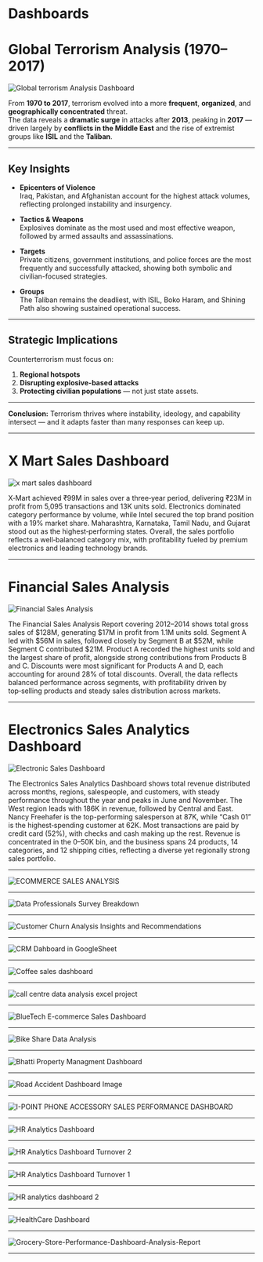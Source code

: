 # Dashboards

# Global Terrorism Analysis (1970–2017)

![Global terrorism Analysis Dashboard](https://github.com/user-attachments/assets/d2af9fb0-1d3c-40f0-a115-50e6fa733873)

From **1970 to 2017**, terrorism evolved into a more **frequent**, **organized**, and **geographically concentrated** threat.  
The data reveals a **dramatic surge** in attacks after **2013**, peaking in **2017** — driven largely by **conflicts in the Middle East** and the rise of extremist groups like **ISIL** and the **Taliban**.

---

## Key Insights

- **Epicenters of Violence**  
  Iraq, Pakistan, and Afghanistan account for the highest attack volumes, reflecting prolonged instability and insurgency.

- **Tactics & Weapons**  
  Explosives dominate as the most used and most effective weapon, followed by armed assaults and assassinations.

- **Targets**  
  Private citizens, government institutions, and police forces are the most frequently and successfully attacked, showing both symbolic and civilian-focused strategies.

- **Groups**  
  The Taliban remains the deadliest, with ISIL, Boko Haram, and Shining Path also showing sustained operational success.

---

## Strategic Implications

Counterterrorism must focus on:
1. **Regional hotspots**  
2. **Disrupting explosive-based attacks**  
3. **Protecting civilian populations** — not just state assets.

---

**Conclusion:** Terrorism thrives where instability, ideology, and capability intersect — and it adapts faster than many responses can keep up.

--- 

# X Mart Sales Dashboard

![x mart sales dashboard](https://github.com/user-attachments/assets/fb6af5be-625e-41c7-b53f-56582b575aff)

X‑Mart achieved ₹99M in sales over a three‑year period, delivering ₹23M in profit from 5,095 transactions and 13K units sold. Electronics dominated category performance by volume, while Intel secured the top brand position with a 19% market share. Maharashtra, Karnataka, Tamil Nadu, and Gujarat stood out as the highest‑performing states. Overall, the sales portfolio reflects a well‑balanced category mix, with profitability fueled by premium electronics and leading technology brands.

---

# Financial Sales Analysis

![Financial Sales Analysis](https://github.com/user-attachments/assets/7d1f0356-4e6b-4626-ad9f-16852e460c94)

The Financial Sales Analysis Report covering 2012–2014 shows total gross sales of $128M, generating $17M in profit from 1.1M units sold. Segment A led with $56M in sales, followed closely by Segment B at $52M, while Segment C contributed $21M. Product A recorded the highest units sold and the largest share of profit, alongside strong contributions from Products B and C. Discounts were most significant for Products A and D, each accounting for around 28% of total discounts. Overall, the data reflects balanced performance across segments, with profitability driven by top‑selling products and steady sales distribution across markets.


---

# Electronics Sales Analytics Dashboard 

![Electronic Sales Dashboard](https://github.com/user-attachments/assets/0fedb273-5131-4c3c-b03c-ac5dbb0aa110)

The Electronics Sales Analytics Dashboard shows total revenue distributed across months, regions, salespeople, and customers, with steady performance throughout the year and peaks in June and November. The West region leads with 186K in revenue, followed by Central and East. Nancy Freehafer is the top-performing salesperson at 87K, while “Cash 01” is the highest‑spending customer at 62K. Most transactions are paid by credit card (52%), with checks and cash making up the rest. Revenue is concentrated in the 0–50K bin, and the business spans 24 products, 14 categories, and 12 shipping cities, reflecting a diverse yet regionally strong sales portfolio.

---

![ECOMMERCE SALES ANALYSIS](https://github.com/user-attachments/assets/909c6f4a-55c6-492a-a5dc-be41b531ddff)

---
![Data Professionals Survey Breakdown](https://github.com/user-attachments/assets/a4528e64-42d5-4a81-8f77-b890ec48ea5c)

---
![Customer Churn Analysis Insights and Recommendations](https://github.com/user-attachments/assets/3055317b-0335-43fd-b60d-601d80f70503)

---
![CRM Dahboard in GoogleSheet](https://github.com/user-attachments/assets/a336f772-f765-449a-a3f5-0b679bb082ac)

---
![Coffee sales dashboard](https://github.com/user-attachments/assets/194e3f54-28a9-4b31-9d38-91c95bccca7e)

---
![call centre data analysis excel project](https://github.com/user-attachments/assets/71628482-9423-4d5e-a020-2ae1c4a5e251)

---
![BlueTech E-commerce Sales Dashboard](https://github.com/user-attachments/assets/4aa433dc-859e-4496-8374-92c07c572ed0)

---

![Bike Share Data Analysis](https://github.com/user-attachments/assets/22541672-4f11-4529-a6d0-9c2a3a176563)

---
![Bhatti Property Managment Dashboard](https://github.com/user-attachments/assets/737cf59c-a331-45f4-a5f6-6c4313b1e6f4)

---

![Road Accident Dashboard Image](https://github.com/user-attachments/assets/5501c3a2-854b-48c2-a917-0251e5205b7c)

---
![I-POINT PHONE ACCESSORY SALES PERFORMANCE DASHBOARD](https://github.com/user-attachments/assets/37bb10b6-5acb-4f73-be67-f752553b4429)

---
![HR Analytics Dashboard](https://github.com/user-attachments/assets/84a8e898-f8e8-46f4-9fb4-e85e22725693)

---
![HR Analytics Dashboard Turnover 2](https://github.com/user-attachments/assets/aafc5d07-86f1-45ef-b408-a10666b0a1cf)

---

![HR Analytics Dashboard Turnover 1](https://github.com/user-attachments/assets/72e6c0f1-cab2-43c5-b770-ca1ef6e55559)

---

![HR analytics dashboard 2](https://github.com/user-attachments/assets/116eb275-e867-4378-9739-3642c54482f1)

---
![HealthCare Dashboard](https://github.com/user-attachments/assets/3dfb3f2c-ae32-41ab-aa54-f40e2cab2cd9)

---
![Grocery-Store-Performance-Dashboard-Analysis-Report](https://github.com/user-attachments/assets/08647a80-ca3c-4c95-9cbe-de840d71f86d)

---
